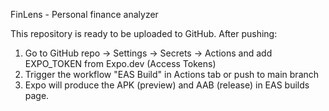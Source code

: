 FinLens - Personal finance analyzer

This repository is ready to be uploaded to GitHub. After pushing:
1. Go to GitHub repo -> Settings -> Secrets -> Actions and add EXPO_TOKEN from Expo.dev (Access Tokens)
2. Trigger the workflow "EAS Build" in Actions tab or push to main branch
3. Expo will produce the APK (preview) and AAB (release) in EAS builds page.
